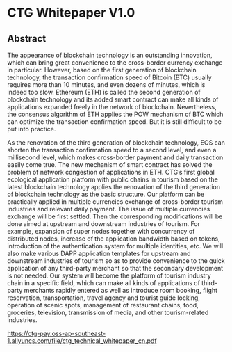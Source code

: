 CTG Whitepaper V1.0
===================

Abstract
--------
The appearance of blockchain technology is an outstanding innovation, which can bring
great convenience to the cross-border currency exchange in particular. However, based
on the first generation of blockchain technology, the transaction confirmation speed of
Bitcoin (BTC) usually requires more than 10 minutes, and even dozens of minutes, which
is indeed too slow. Ethereum (ETH) is called the second generation of blockchain
technology and its added smart contract can make all kinds of applications expanded
freely in the network of blockchain. Nevertheless, the consensus algorithm of ETH
applies the POW mechanism of BTC which can optimize the transaction confirmation
speed. But it is still difficult to be put into practice.

As the renovation of the third generation of blockchain technology, EOS can shorten the
transaction confirmation speed to a second level, and even a millisecond level, which
makes cross-border payment and daily transaction easily come true. The new mechanism
of smart contract has solved the problem of network congestion of applications in ETH.
CTG’s first global ecological application platform with public chains in tourism based on
the latest blockchain technology applies the renovation of the third generation of
blockchain technology as the basic structure. Our platform can be practically applied in
multiple currencies exchange of cross-border tourism industries and relevant daily
payment. The issue of multiple currencies exchange will be first settled. Then the
corresponding modifications will be done aimed at upstream and downstream industries
of tourism. For example, expansion of super nodes together with concurrency of
distributed nodes, increase of the application bandwidth based on tokens, introduction
of the authentication system for multiple identities, etc. We will also make various DAPP
application templates for upstream and downstream industries of tourism so as to
provide convenience to the quick application of any third-party merchant so that the
secondary development is not needed. Our system will become the platform of tourism
industry chain in a specific field, which can make all kinds of applications of third-party
merchants rapidly entered as well as introduce room booking, flight reservation,
transportation, travel agency and tourist guide locking, operation of scenic spots,
management of restaurant chains, food, groceries, television, transmission of media, and
other tourism-related industries.

https://ctg-pay.oss-ap-southeast-1.aliyuncs.com/file/ctg_technical_whitepaper_cn.pdf
